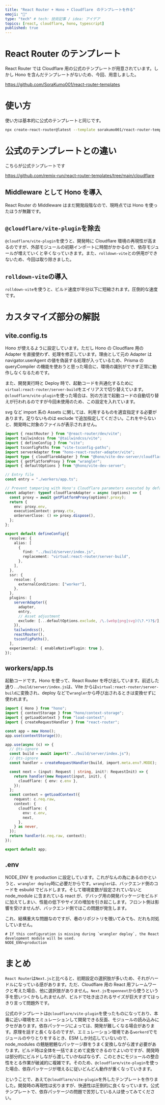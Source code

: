 ```yaml
---
title: "React Router + Hono + Cloudflare　のテンプレートを作る"
emoji: "👻"
type: "tech" # tech: 技術記事 / idea: アイデア
topics: [react, cloudflare, hono, typescript]
published: true
---
```


# React Router のテンプレート

React Router では Cloudflare 用の公式のテンプレートが用意されています。しかし Hono を含んだテンプレートがないため、今回、用意しました。

https://github.com/SoraKumo001/react-router-templates

# 使い方

使い方は基本的に公式のテンプレートと同じです。

```bash
npx create-react-router@latest --template sorakumo001/react-router-templates/cloudflare
```

# 公式のテンプレートとの違い

こちらが公式テンプレートです

https://github.com/remix-run/react-router-templates/tree/main/cloudflare

## Middleware として Hono を導入

React Router の Middleware はまだ開発段階なので、現時点では Hono を使ったほうが無難です。

## `@cloudflare/vite-plugin`を除去

`@cloudflare/vite-plugin`を使うと、開発時に Cloudflare 環境の再現性が高まるのですが、外部モジュールの初期インポートに時間がかかるので、依存モジュールが増えていくと辛くなっていきます。また、`rolldown-vite`との併用ができないため、今回は取り除きました。

## `rolldown-vite`の導入

`rolldown-vite`を使うと、ビルド速度が半分以下に短縮されます。圧倒的な速度です。

# カスタマイズ部分の解説

## vite.config.ts

Hono が使えるように設定しています。ただし Hono の Cloudflare 用の Adapter を直接使わず、処理を修正しています。理由として元の Adapter は navigator.userAgent の値を偽装する処理が入っているため、Prisma の queryCompiler の機能を使おうと思った場合に、環境の識別ができず正常に動作しなくなるためです。

また、開発実行時と Deploy 時で、起動コードを共通化するために`virtual:react-router/server-build`をエイリアスで切り替えています。`@cloudflare/vite-plugin`を使った場合は、別の方法で起動コードの自動切り替えが行われるのですが今回未使用のため、この設定を入れています。

svg など import 系の Assets に関しては、利用するものを適宜指定する必要があります。足りないものは exclude で追加指定してください。これをやらないと、開発時に対象のファイルが表示されません。

```ts
import { reactRouter } from "@react-router/dev/vite";
import tailwindcss from "@tailwindcss/vite";
import { defineConfig } from "vite";
import tsconfigPaths from "vite-tsconfig-paths";
import serverAdapter from "hono-react-router-adapter/vite";
import type { cloudflareAdapter } from "@hono/vite-dev-server/cloudflare";
import { getPlatformProxy } from "wrangler";
import { defaultOptions } from "@hono/vite-dev-server";

// Entry file
const entry = "./workers/app.ts";

// Prevent tampering with Hono's Cloudflare parameters executed by default
const adapter: typeof cloudflareAdapter = async (options) => {
  const proxy = await getPlatformProxy(options?.proxy);
  return {
    env: proxy.env,
    executionContext: proxy.ctx,
    onServerClose: () => proxy.dispose(),
  };
};

export default defineConfig({
  resolve: {
    alias: [
      {
        find: "../build/server/index.js",
        replacement: "virtual:react-router/server-build",
      },
    ],
  },
  ssr: {
    resolve: {
      externalConditions: ["worker"],
    },
  },
  plugins: [
    serverAdapter({
      adapter,
      entry,
      // Asset adjustment
      exclude: [...defaultOptions.exclude, /\.(webp|png|svg)(\?.*)?$/],
    }),
    tailwindcss(),
    reactRouter(),
    tsconfigPaths(),
  ],
  experimental: { enableNativePlugin: true },
});
```

## workers/app.ts

起動コードです。Hono を使って、React Router を呼び出しています。前述した通り`../build/server/index.js`は、Vite からは`virtual:react-router/server-build`に変換され、deploy などで`wrangler`から呼び出されるときは変換せずに使われます。

```ts
import { Hono } from "hono";
import { contextStorage } from "hono/context-storage";
import { getLoadContext } from "load-context";
import { createRequestHandler } from "react-router";

const app = new Hono();
app.use(contextStorage());

app.use(async (c) => {
  // @ts-ignore
  const build = await import("../build/server/index.js");
  // @ts-ignore
  const handler = createRequestHandler(build, import.meta.env?.MODE);

  const next = (input: Request | string, init?: RequestInit) => {
    return handler(new Request(input, init), {
      cloudflare: { env: c.env },
    });
  };
  const context = getLoadContext({
    request: c.req.raw,
    context: {
      cloudflare: {
        env: c.env,
        next,
      },
    } as never,
  });
  return handler(c.req.raw, context);
});

export default app;
```

## .env

NODE_ENV を production に設定しています。これがなんの為にあるのかというと、`wrangler deploy`時に必要だからです。`wrangler`は、バックエンド側のコードを esbuild でビルドします。そして環境変数が設定されていないと node_module に含まれている react が、デバッグ用の開発パッケージをビルドに加えてしまい、性能の低下やサイズの増加を引き起こします。フロント側は影響を受けませんが、バックエンド側ではこの問題が発生します。

これ、結構重大な問題なのですが、巷のリポジトリを覗いてみても、だれも対処していません。

```env
# If this configuration is missing during `wrangler deploy`, the React development module will be used.
NODE_ENV=production
```

# まとめ

`React Router`は`Next.js`と比べると、初期設定の選択肢が多いため、それがハードルになっている感があります。ただ、Cloudflare 用の React 用フレームワークと考えた場合、他に選択肢がありません。`Next.js`を`opennext`から使うという手を思いつくかもしれませんが、ビルドで吐き出されるサイズが巨大すぎてはっきり言って問題外です。

公式のテンプレートは`@cloudflare/vite-plugin`を使ったものになっており、本番に近い環境をエミュレーションして開発できる反面、モジュールの読み込みにクセがあります。依存パッケージによっては、開発が難しくなる場合があります。原理を話すと長くなるのですが、エミュレーション環境である`workerd`でモジュールのやりとりをするとき、ESM しか対応していないので、node_modules の魑魅魍魎なパッケージ群をうまく変換しながら渡す必要があります。ビルド時は全体を一括でまとめて変換できるのでよいのですが、開発時は部分的にビルドしながら渡していかねばならず、このときにモジュールの整合性をとる作業が破滅的に複雑です。そのため、`@cloudflare/vite-plugin`を使った場合、依存パッケージが増えるに従いどんどん動作が重くなっていきます。

ということで、あえて`@cloudflare/vite-plugin`を外したテンプレートを作りました。開発時の再現性は劣りますが、快適性は圧倒的に良くなっています。公式テンプレートで、依存パッケージの問題で苦労している人は使ってみてください。

